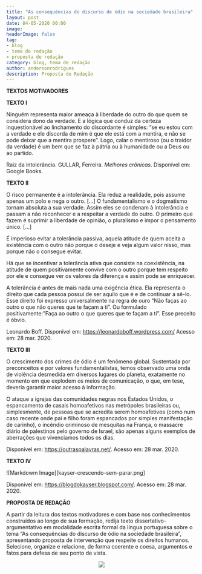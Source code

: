 ```yaml
---
title: "As consequências do discurso de ódio na sociedade brasileira"
layout: post
date: 04-05-2020 00:00
image: 
headerImage: false
tag:
- blog
- tema de redação
- proposta de redação
category: blog, tema de redação
author: andersonrodrigues
description: Proposta de Redação
---
```

**TEXTOS MOTIVADORES**

**TEXTO I**

Ninguém representa maior ameaça à liberdade do outro do que quem se considera dono da verdade. E a lógica que conduz da certeza inquestionável ao linchamento do discordante é simples: “se eu estou com a verdade e ele discorda de mim é que ele está com a mentira, e não se pode deixar que a mentira prospere”. Logo, calar o mentiroso (ou o traidor da verdade) é um bem que se faz à pátria ou à humanidade ou a Deus ou ao partido.

Raiz da intolerância. GULLAR, Ferreira. *Melhores crônicas*. Disponível em: Google Books.

**TEXTO II**

O risco permanente é a intolerância. Ela reduz a realidade, pois assume apenas um polo e nega o outro. [...] O fundamentalismo e o dogmatismo tornam absoluta a sua verdade. Assim eles se condenam à intolerância e passam a não reconhecer e a respeitar a verdade do outro. O primeiro que fazem é suprimir a liberdade de opinião, o pluralismo e impor o pensamento único. [...]

É imperioso evitar a tolerância passiva, aquela atitude de quem aceita a existência com o outro não porque o deseje e veja algum valor nisso, mas porque não o consegue evitar.

Há que se incentivar a tolerância ativa que consiste na coexistência, na atitude de quem positivamente convive com o outro porque tem respeito por ele e consegue ver os valores da diferença e assim pode se enriquecer.

A tolerância é antes de mais nada uma exigência ética. Ela representa o direito que cada pessoa possui de ser aquilo que é e de continuar a sê-lo. Esse direito foi expresso universalmente na regra de ouro “Não faças ao outro o que não queres que te façam a ti”. Ou formulado positivamente:”Faça ao outro o que queres que te façam a ti”. Esse preceito é óbvio.

Leonardo Boff. Disponível em: <https://leonardoboff.wordpress.com/> Acesso em: 28 mar. 2020.

**TEXTO III**

O crescimento dos crimes de ódio é um fenômeno global. Sustentada por preconceitos e por valores fundamentalistas, temos observado uma onda de violência desmedida em diversos lugares do planeta, exatamente no momento em que explodem os meios de comunicação, o que, em tese, deveria garantir maior acesso à informação.

O ataque a igrejas das comunidades negras nos Estados Unidos, o espancamento de casais homoafetivos nas metrópoles brasileiras ou, simplesmente, de pessoas que se acredita serem homoafetivos (como num caso recente onde pai e filho foram espancados por simples manifestação de carinho), o incêndio criminoso de mesquitas na França, o massacre diário de palestinos pelo governo de Israel, são apenas alguns exemplos de aberrações que vivenciamos todos os dias.

Disponível em: <https://outraspalavras.net/>. Acesso em: 28 mar. 2020.

**TEXTO IV**

![Markdowm Image][kayser-crescendo-sem-parar.png]

Disponível em: <https://blogdokayser.blogspot.com/>. Acesso em: 28 mar. 2020.

**PROPOSTA DE REDAÇÃO**

A partir da leitura dos textos motivadores e com base nos conhecimentos construídos ao longo de sua formação, redija texto dissertativo-argumentativo em modalidade escrita formal da língua portuguesa sobre o tema “As consequências do discurso de ódio na sociedade brasileira”, apresentando proposta de intervenção que respeite os direitos humanos. Selecione, organize e relacione, de forma coerente e coesa, argumentos e fatos para defesa de seu ponto de vista.

<center><a href="https://drive.google.com/file/d/14x3HQcPL6e7TJBtyp-6gpWBco6wt1svm/view?usp=sharing">
<img src="https://andersonrodrigues.pro.br/assets/images/baixar.png">
</a></center>
